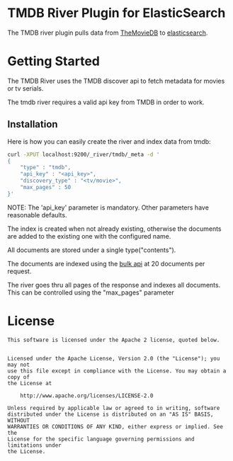 TMDB River Plugin for ElasticSearch 
==================================

The TMDB river plugin pulls data from [TheMovieDB](https://www.themoviedb.org) to [elasticsearch](http://www.elasticsearch.org).


Getting Started
===============

The TMDB River uses the TMDB discover api to fetch metadata for movies or tv serials.

The tmdb river requires a valid api key from TMDB in order to work. 


Installation
------------

Here is how you can easily create the river and index data from tmdb:

```sh
curl -XPUT localhost:9200/_river/tmdb/_meta -d '
{
    "type" : "tmdb",
    "api_key" : "<api_key>",
    "discovery_type" : "<tv/movie>",
    "max_pages" : 50 
}'
```

NOTE: The 'api_key' parameter is mandatory. Other parameters have reasonable defaults.

The index is created when not already existing, otherwise the documents are added to the existing one with the configured name. 

All documents are stored under a single type("contents"). 

The documents are indexed using the [bulk api](http://www.elasticsearch.org/guide/reference/java-api/bulk.html) at 20 documents per request.

The river goes thru all pages of the response and indexes all documents. This can be controlled using the "max_pages" parameter



License
=======

```
This software is licensed under the Apache 2 license, quoted below.


Licensed under the Apache License, Version 2.0 (the "License"); you may not
use this file except in compliance with the License. You may obtain a copy of
the License at

    http://www.apache.org/licenses/LICENSE-2.0

Unless required by applicable law or agreed to in writing, software
distributed under the License is distributed on an "AS IS" BASIS, WITHOUT
WARRANTIES OR CONDITIONS OF ANY KIND, either express or implied. See the
License for the specific language governing permissions and limitations under
the License.
```

